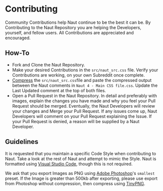 # Contributing

Community Contributions help Naut continue to be the best it can be. By Contributing to the Naut Repository you are helping the Developers, yourself, and fellow users. All Contributions are appreciated and encouraged.

## How-To

-   Fork and Clone the Naut Repository.
-   Make your desired Contributions in the `src/naut_src.css` file. Verify your Contributions are working, on your own Subreddit once complete.
-   [Compress](https://csscompressor.com/) the `src/naut_src.css`file and paste the compressed output between the Naut comments in `Naut 4 - Main CSS file.css`. Update the Last Updated comment at the top of both files.
-   Open a Pull Request in the Naut Repository. In detail and preferably with images, explain the changes you have made and why you feel your Pull Request should be merged. Eventually, the Naut Developers will review your changes and Merge your Pull Request. If any issues come up, Naut Developers will comment on your Pull Request explaining the Issue. If your Pull Request is denied, a reason will be supplied by a Naut Developer.

## Guidelines

It is requested that you maintain a specific Code Style when contributing to Naut. Take a look at the rest of Naut and attempt to mimic the Style. Naut is formatted using [Visual Studio Code](https://code.visualstudio.com/), though this is not required.

We ask that you export Images as PNG using [Adobe Photoshop](http://www.adobe.com/products/photoshop.html)'s `smallest` preset. If the Image is greater than 500kb after exporting, please use export from Photoshop without compression, then compress using [TinyPNG](https://tinypng.com/).
